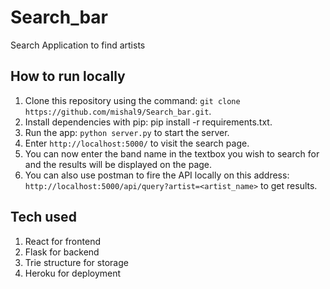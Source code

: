 # Search_bar
Search Application to find artists

## How to run locally

1. Clone this repository using the command: `git clone https://github.com/mishal9/Search_bar.git`.
2. Install dependencies with pip: pip install -r requirements.txt.
3. Run the app: `python server.py` to start the server. 
4. Enter `http://localhost:5000/` to visit the search page.
5. You can now enter the band name in the textbox you wish to search for and the results will be displayed on the page. 
6. You can also use postman to fire the API locally on this address: `http://localhost:5000/api/query?artist=<artist_name>` to get results.

## Tech used

1. React for frontend
2. Flask for backend
3. Trie structure for storage
4. Heroku for deployment 


